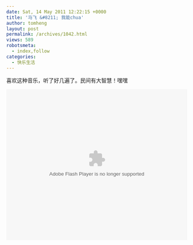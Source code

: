 ```yaml
---
date: Sat, 14 May 2011 12:22:15 +0000
title: '马飞 &#8211; 我能chua'
author: tomheng
layout: post
permalink: /archives/1042.html
views: 589
robotsmeta:
  - index,follow
categories:
  - 快乐生活
---
```

喜欢这种音乐，听了好几遍了。民间有大智慧！嘿嘿  


<embed src="http://www.tudou.com/v/w69QSb6wLPg/v.swf" type="application/x-shockwave-flash" allowscriptaccess="always" allowfullscreen="true" wmode="opaque" width="480" height="400">
</embed>
